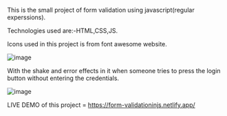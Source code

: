 This is the small project of form validation using javascript(regular experssions).

Technologies used are:-HTML,CSS,JS.

Icons used in this project is from font awesome website.



![image](https://user-images.githubusercontent.com/90966838/198387444-50c4f124-a1c1-4690-a056-a869a7a3ee7d.png)

With the shake and error effects in it when someone tries to press the login button without entering the credentials.

![image](https://user-images.githubusercontent.com/90966838/198387607-1d3a811e-0a5e-4918-9b78-75e479824525.png)



LIVE DEMO of this project = https://form-validationinjs.netlify.app/
